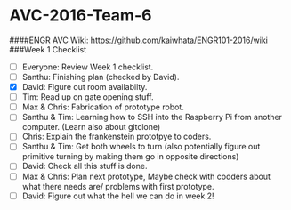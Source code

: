 # AVC-2016-Team-6
####ENGR AVC Wiki: https://github.com/kaiwhata/ENGR101-2016/wiki
###Week 1 Checklist
- [ ] Everyone: Review Week 1 checklist.
- [ ] Santhu: Finishing plan (checked by David).
- [x] David: Figure out room availabilty.
- [ ] Tim: Read up on gate opening stuff.
- [ ] Max & Chris: Fabrication of prototype robot.
- [ ] Santhu & Tim: Learning how to SSH into the Raspberry Pi from another computer. (Learn also about gitclone)
- [ ] Chris: Explain the frankenstein prototpye to coders.
- [ ] Santhu & Tim: Get both wheels to turn (also potentially figure out primitive turning by making them go in opposite directions)
- [ ] David: Check all this stuff is done.
- [ ] Max & Chris: Plan next prototype, Maybe check with codders about what there needs are/ problems with first prototype.
- [ ] David: Figure out what the hell we can do in week 2!
